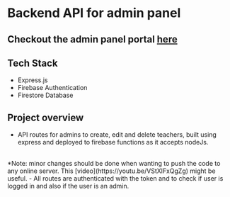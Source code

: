# Backend API for admin panel

## Checkout the admin panel portal [here](https://github.com/ZaidRasheed/admin_panel)

## Tech Stack
- Express.js
- Firebase Authentication
- Firestore Database

## Project overview
- API routes for admins to create, edit and delete teachers, built using express and deployed to firebase functions as it accepts nodeJs.
<br/>
*Note: minor changes should be done when wanting to push the code to any online server. This [video](https://youtu.be/VStXlFxQgZg) might be useful.
- All routes are authenticated with the token and to check if user is logged in and also if the user is an admin.

